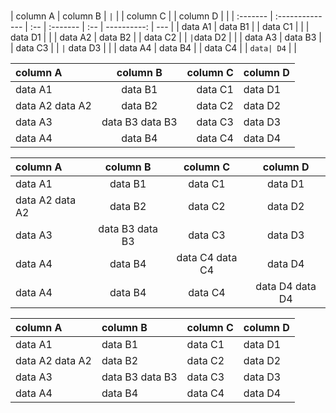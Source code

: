 ﻿#

| column A | column B \| `|` |     | column C |     |    column D |     |
| :------- | :-------------- | :-- | :------- | :-- | ----------: | --- |
| data A1  | data B1         |     | data C1  |     |  \| data D1 |     |
| data A2  | data B2         |     | data C2  |     |  `|`data D2 |     |
| data A3  | data B3         |     | data C3  |     | `|` data D3 |     |
| data A4  | data B4         |     | data C4  |     |  `data| D4` |     |


| column A | column B | column C | column D |
| :-- | :--: | --: | :-- |
| data A1 | data B1 | data C1 | data D1 |
| data A2 data A2 | data B2  | data C2  | data D2  |
| data A3  | data B3 data B3 | data C3  | data D3  |
| data A4  | data B4  | data C4  | data D4  |


| column A        | column B        | column C        | column D        |
| :-------------- | :-------------: | :-------------: | :-------------: |
| data A1         | data B1         | data C1         | data D1         |
| data A2 data A2 | data B2         | data C2         | data D2         |
| data A3         | data B3 data B3 | data C3         | data D3         |
| data A4         | data B4         | data C4 data C4 | data D4         |
| data A4         | data B4         | data C4         | data D4 data D4 |


| column A | column B | column C | column D |
| :-- | :-- | :-- | :-- |
| data A1 | data B1 | data C1 | data D1 |
| data A2 data A2 | data B2  | data C2  | data D2  |
| data A3  | data B3 data B3 | data C3  | data D3  |
| data A4  | data B4  | data C4  | data D4  |



